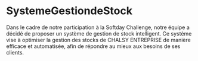 # SystemeGestiondeStock
Dans le cadre de notre participation à la Softday Challenge, notre équipe a décidé de proposer un système de gestion de stock intelligent. Ce système vise à optimiser la gestion des stocks de  CHALSY  ENTREPRISE  de manière efficace et automatisée, afin de répondre au mieux aux besoins de ses clients.
